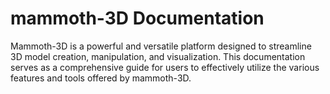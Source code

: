 # mammoth-3D Documentation

Mammoth-3D is a powerful and versatile platform designed to streamline 3D model creation, manipulation, and visualization. This documentation serves as a comprehensive guide for users to effectively utilize the various features and tools offered by mammoth-3D.


